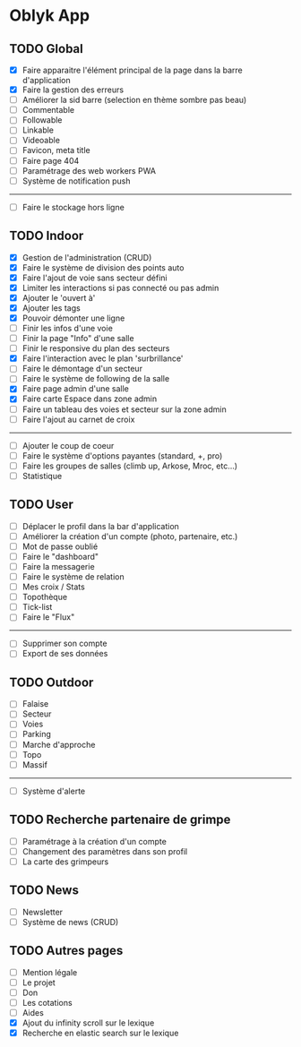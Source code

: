 # Oblyk App

## TODO Global
- [x] Faire apparaitre l'élément principal de la page dans la barre d'application
- [x] Faire la gestion des erreurs
- [ ] Améliorer la sid barre (selection en thème sombre pas beau)
- [ ] Commentable
- [ ] Followable
- [ ] Linkable
- [ ] Videoable
- [ ] Favicon, meta title
- [ ] Faire page 404
- [ ] Paramétrage des web workers PWA
- [ ] Système de notification push
___
- [ ] Faire le stockage hors ligne

## TODO Indoor
- [x] Gestion de l'administration (CRUD)
- [x] Faire le système de division des points auto
- [x] Faire l'ajout de voie sans secteur défini
- [x] Limiter les interactions si pas connecté ou pas admin
- [x] Ajouter le 'ouvert à'
- [x] Ajouter les tags
- [x] Pouvoir démonter une ligne
- [ ] Finir les infos d'une voie
- [ ] Finir la page "Info" d'une salle
- [ ] Finir le responsive du plan des secteurs
- [x] Faire l'interaction avec le plan 'surbrillance'
- [ ] Faire le démontage d'un secteur
- [ ] Faire le système de following de la salle
- [x] Faire page admin d'une salle
- [x] Faire carte Espace dans zone admin
- [ ] Faire un tableau des voies et secteur sur la zone admin
- [ ] Faire l'ajout au carnet de croix
___
- [ ] Ajouter le coup de coeur
- [ ] Faire le système d'options payantes (standard, +, pro)
- [ ] Faire les groupes de salles (climb up, Arkose, Mroc, etc...)
- [ ] Statistique

## TODO User
- [ ] Déplacer le profil dans la bar d'application
- [ ] Améliorer la création d'un compte (photo, partenaire, etc.)
- [ ] Mot de passe oublié
- [ ] Faire le "dashboard"
- [ ] Faire la messagerie
- [ ] Faire le système de relation
- [ ] Mes croix / Stats
- [ ] Topothèque
- [ ] Tick-list
- [ ] Faire le "Flux"
---
- [ ] Supprimer son compte 
- [ ] Export de ses données

## TODO Outdoor
- [ ] Falaise
- [ ] Secteur
- [ ] Voies
- [ ] Parking
- [ ] Marche d'approche
- [ ] Topo
- [ ] Massif
---
- [ ] Système d'alerte

## TODO Recherche partenaire de grimpe
- [ ] Paramétrage à la création d'un compte
- [ ] Changement des paramètres dans son profil
- [ ] La carte des grimpeurs

## TODO News
- [ ] Newsletter
- [ ] Système de news (CRUD)

## TODO Autres pages
- [ ] Mention légale
- [ ] Le projet
- [ ] Don
- [ ] Les cotations
- [ ] Aides
- [x] Ajout du infinity scroll sur le lexique
- [x] Recherche en elastic search sur le lexique
